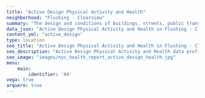 ```yaml
---
title: "Active Design Physical Activity and Health"
neighborhood: "Flushing - Clearview"
summary: "The design and conditions of buildings, streets, public transportation and parks influence physical activity, use of active transportation and other healthy behavior. A neighborhood's features can also impact the safety of its residents."
data_json: "Active Design Physical Activity and Health in Flushing - Clearview"
content_yml: "active_design"
type: location
seo_title: "Active Design Physical Activity and Health in Flushing - Clearview"
seo_description: "Active Design Physical Activity and Health data profile for the Flushing - Clearview neighborhood of NYC."
seo_image: "images/nyc_health_report_active_design_health.jpg"
menu:
    main:
        identifier: '04'
vega: true
arquero: true
---
```

